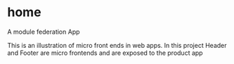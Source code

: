 # home
A module federation App

This is an illustration of micro front ends in web apps. In this project Header and Footer are micro frontends and are exposed to the product app
